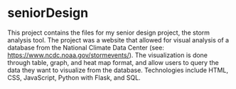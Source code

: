 # seniorDesign

This project contains the files for my senior design project, the storm analysis tool. The project was a website that allowed for visual analysis of a database from the National Climate Data Center (see: https://www.ncdc.noaa.gov/stormevents/). The visualization is done through table, graph, and heat map format, and allow users to query the data they want to visualize from the database. Technologies include HTML, CSS, JavaScript, Python with Flask, and SQL.
